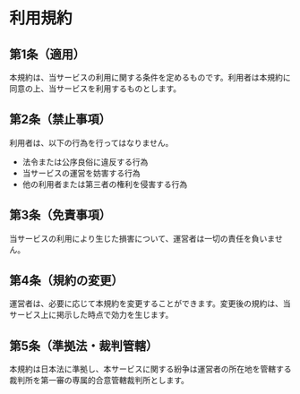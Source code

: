 # 利用規約

## 第1条（適用）
本規約は、当サービスの利用に関する条件を定めるものです。利用者は本規約に同意の上、当サービスを利用するものとします。

## 第2条（禁止事項）
利用者は、以下の行為を行ってはなりません。
- 法令または公序良俗に違反する行為
- 当サービスの運営を妨害する行為
- 他の利用者または第三者の権利を侵害する行為

## 第3条（免責事項）
当サービスの利用により生じた損害について、運営者は一切の責任を負いません。

## 第4条（規約の変更）
運営者は、必要に応じて本規約を変更することができます。変更後の規約は、当サービス上に掲示した時点で効力を生じます。

## 第5条（準拠法・裁判管轄）
本規約は日本法に準拠し、本サービスに関する紛争は運営者の所在地を管轄する裁判所を第一審の専属的合意管轄裁判所とします。